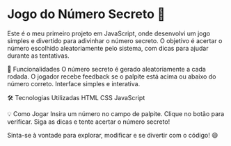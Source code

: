 # Jogo do Número Secreto 🎲

Este é o meu primeiro projeto em JavaScript, onde desenvolvi um jogo simples e divertido para adivinhar o número secreto. O objetivo é acertar o número escolhido aleatoriamente pelo sistema, com dicas para ajudar durante as tentativas.

🚀 Funcionalidades
O número secreto é gerado aleatoriamente a cada rodada.
O jogador recebe feedback se o palpite está acima ou abaixo do número correto.
Interface simples e interativa.

🛠️ Tecnologias Utilizadas
HTML
CSS
JavaScript

💡 Como Jogar
Insira um número no campo de palpite.
Clique no botão para verificar.
Siga as dicas e tente acertar o número secreto!

Sinta-se à vontade para explorar, modificar e se divertir com o código! 😄
